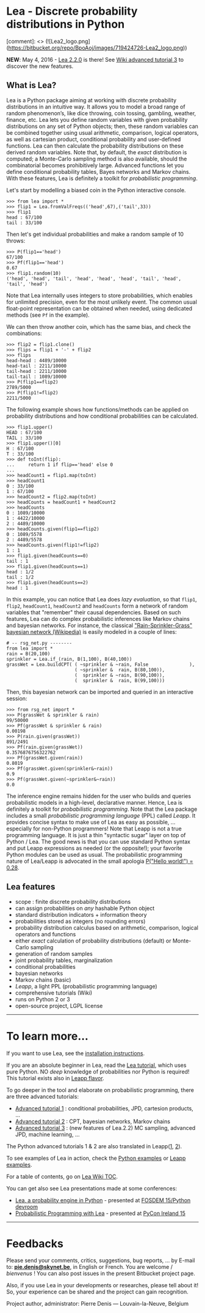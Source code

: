 # Lea - Discrete probability distributions in Python #

[comment]: <> (![Lea2_logo.png] (https://bitbucket.org/repo/BpoAoj/images/719424726-Lea2_logo.png))

**NEW**: May 4, 2016 - [Lea 2.2.0](http://pypi.python.org/pypi/lea/2.2.0) is there! See [Wiki advanced tutorial 3](https://bitbucket.org/piedenis/lea/wiki/LeaPyTutorial3) to discover the new features.

## What is Lea?

Lea is a Python package aiming at working with discrete probability distributions in an intuitive way. It allows you to model a broad range of random phenomenon’s, like dice throwing, coin tossing, gambling, weather, finance, etc. Lea lets you define random variables with given probability distributions on any set of Python objects; then, these random variables can be combined together using usual arithmetic, comparison, logical operators, as well as cartesian product, conditional probability and user-defined functions. Lea can then calculate the probability distributions on these derived random variables. Note that, by default, the _exact_ distribution is computed; a Monte-Carlo sampling method is also available, should the combinatorial becomes prohibitively large. Advanced functions let you define conditional probability tables, Bayes networks and Markov chains. With these features, Lea is definitely a toolkit for _probabilistic programming_.

Let's start by modelling a biased coin in the Python interactive console.
```
>>> from lea import *
>>> flip1 = Lea.fromValFreqs(('head',67),('tail',33))
>>> flip1
head : 67/100
tail : 33/100
```

Then let's get individual probabilities and make a random sample of 10 throws:
```
>>> P(flip1=='head')
67/100
>>> Pf(flip1=='head')
0.67
>>> flip1.random(10)
('head', 'head', 'tail', 'head', 'head', 'head', 'tail', 'head', 'tail', 'head')
```

Note that Lea internally uses integers to store probabilities, which enables for unlimited precision, even for the most unlikely event. The common usual float-point representation can be obtained when needed, using dedicated methods (see `Pf` in the example).  

We can then throw another coin, which has the same bias, and check the combinations: 
```
>>> flip2 = flip1.clone()
>>> flips = flip1 + '-' + flip2
>>> flips
head-head : 4489/10000
head-tail : 2211/10000
tail-head : 2211/10000
tail-tail : 1089/10000
>>> P(flip1==flip2)
2789/5000
>>> P(flip1!=flip2)
2211/5000
```

The following example shows how functions/methods can be applied on probability distributions and how conditional probabilities can be calculated.
```
>>> flip1.upper()
HEAD : 67/100
TAIL : 33/100
>>> flip1.upper()[0]
H : 67/100
T : 33/100
>>> def toInt(flip):
...     return 1 if flip=='head' else 0
...
>>> headCount1 = flip1.map(toInt)
>>> headCount1
0 : 33/100
1 : 67/100
>>> headCount2 = flip2.map(toInt)
>>> headCounts = headCount1 + headCount2
>>> headCounts 
0 : 1089/10000
1 : 4422/10000
2 : 4489/10000
>>> headCounts.given(flip1==flip2)
0 : 1089/5578
2 : 4489/5578
>>> headCounts.given(flip1!=flip2)
1 : 1
>>> flip1.given(headCounts==0)
tail : 1
>>> flip1.given(headCounts==1)
head : 1/2
tail : 1/2
>>> flip1.given(headCounts==2)
head : 1
```

In this example, you can notice that Lea does _lazy evaluation_, so that `flip1`, `flip2`, `headCount1`, `headCount2` and `headCounts` form a network of random variables that "remember" their causal dependencies. Based on such features, Lea can do complex probabilistic inferences like 
Markov chains and bayesian networks. For instance, the classical ["Rain-Sprinkler-Grass" bayesian network (Wikipedia)](https://en.wikipedia.org/wiki/Bayesian_network) is easily modeled in a couple of lines:
```
# -- rsg_net.py --------
from lea import *
rain = B(20,100)
sprinkler = Lea.if_(rain, B(1,100), B(40,100))
grassWet = Lea.buildCPT( ( ~sprinkler & ~rain, False               ),
                         ( ~sprinkler &  rain, B(80,100)),
                         (  sprinkler & ~rain, B(90,100)),
                         (  sprinkler &  rain, B(99,100)))
```

Then, this bayesian network can be imported and queried in an interactive session:
```
>>> from rsg_net import *
>>> P(grassWet & sprinkler & rain)
99/50000
>>> Pf(grassWet & sprinkler & rain)
0.00198
>>> P(rain.given(grassWet))
891/2491
>>> Pf(rain.given(grassWet))
0.3576876756322762
>>> Pf(grassWet.given(rain))
0.8019
>>> Pf(grassWet.given(sprinkler&~rain))
0.9
>>> Pf(grassWet.given(~sprinkler&~rain))
0.0
```

The inference engine remains hidden for the user who builds and queries probabilistic models in a high-level, declarative manner. Hence, Lea is definitely a toolkit for _probabilistic programming_. Note that the Lea package includes a small _probabilistic programming language_ (PPL) called _Leapp_. It provides concise syntax to make use of Lea as easy as possible, … especially for non-Python programmers! Note that Leapp is not a true programming language. It is just a thin "syntactic sugar" layer on top of Python / Lea. The good news is that you can use standard Python syntax and put Leapp expressions as needed (or the opposite!); your favorite Python modules can be used as usual. The probabilistic programming nature of Lea/Leapp is advocated in the small apologia  [P("Hello world!") = 0.28](https://bitbucket.org/piedenis/lea/wiki/LeappPPLHelloWorld).

## Lea features

  * scope : finite discrete probability distributions
  * can assign probabilities on _any_ hashable Python object
  * standard distribution indicators + information theory
  * probabilities stored as integers (no rounding errors)
  * probability distribution calculus based on arithmetic, comparison, logical operators and functions
  * either _exact_ calculation of probability distributions (default) or Monte-Carlo sampling 
  * generation of random samples
  * joint probability tables, marginalization
  * conditional probabilities
  * bayesian networks
  * Markov chains (basic)
  * _Leapp_, a light PPL (probabilistic programming language)
  * comprehensive tutorials (Wiki)
  * runs on Python 2 or 3
  * open-source project, LGPL license

---

# To learn more...

If you want to use Lea, see the [installation instructions](https://bitbucket.org/piedenis/lea/wiki/Installation).

If you are an absolute beginner in Lea, read the [Lea tutorial](https://bitbucket.org/piedenis/lea/wiki/LeaPyTutorial0), which uses pure Python. NO _deep_ knowledge of probabilities nor Python is required! This tutorial exists also in [Leapp flavor](https://bitbucket.org/piedenis/lea/wiki/LeappTutorial0).

To go deeper in the tool and elaborate on probabilistic programming, there are three advanced tutorials:

  * [Advanced tutorial 1](https://bitbucket.org/piedenis/lea/wiki/LeaPyTutorial1) : conditional probabilities, JPD, cartesion products, …
  * [Advanced tutorial 2](https://bitbucket.org/piedenis/lea/wiki/LeaPyTutorial2) : CPT, bayesian networks, Markov chains
  * [Advanced tutorial 3](https://bitbucket.org/piedenis/lea/wiki/LeaPyTutorial3) : (new features of Lea.2.2) MC sampling, advanced JPD, machine learning, …

The Python advanced tutorials 1 & 2 are also translated in Leapp([1](https://bitbucket.org/piedenis/lea/wiki/LeappTutorial1), [2](https://bitbucket.org/piedenis/lea/wiki/LeappTutorial2)).

To see examples of Lea in action, check the [Python examples](https://bitbucket.org/piedenis/lea/wiki/Examples) or [Leapp examples](https://bitbucket.org/piedenis/lea/wiki/LeappExamples). 

For a table of contents, go on [Lea Wiki TOC](https://bitbucket.org/piedenis/lea/wiki). 

You can get also see Lea presentations made at some conferences:

* [Lea, a probability engine in Python](https://drive.google.com/open?id=0B1_ICcQCs7geUld1eE1CWGhEVEk) - presented at [FOSDEM 15/Python devroom](https://fosdem.org/2015/schedule/track/python/)
* [Probabilistic Programming with Lea](https://drive.google.com/open?id=0B1_ICcQCs7gebF9uVGdNdG1nR0E) - presented at [PyCon Ireland 15](https://python.ie/pycon-2015/)


---

# Feedbacks

Please send your comments, critics, suggestions, bug reports, … by E-mail to: **pie.denis@skynet.be**, in English or French. You are welcome / _bienvenus_ ! You can also post issues in the present Bitbucket project page.

Also, if you use Lea in your developments or researches, please tell about it! So, your experience can be shared and the project can gain recognition.

Project author, administrator: Pierre Denis — Louvain-la-Neuve, Belgium